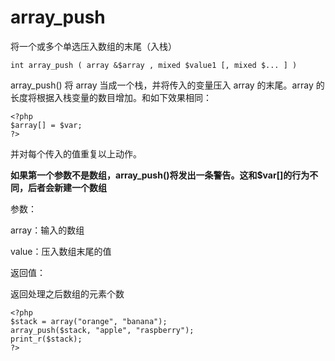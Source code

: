 # array\_push

将一个或多个单选压入数组的末尾（入栈）

```
int array_push ( array &$array , mixed $value1 [, mixed $... ] )
```

array\_push\(\) 将 array 当成一个栈，并将传入的变量压入 array 的末尾。array 的长度将根据入栈变量的数目增加。和如下效果相同：

```
<?php
$array[] = $var;
?>
```

并对每个传入的值重复以上动作。

**如果第一个参数不是数组，array\_push\(\)将发出一条警告。这和$var\[\]的行为不同，后者会新建一个数组**

参数：

array：输入的数组

value：压入数组末尾的值

返回值：

返回处理之后数组的元素个数

```
<?php
$stack = array("orange", "banana");
array_push($stack, "apple", "raspberry");
print_r($stack);
?>
```



